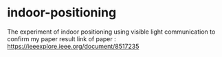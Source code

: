 # indoor-positioning
The experiment of indoor positioning using visible light communication to confirm my paper result 
link of paper : https://ieeexplore.ieee.org/document/8517235
